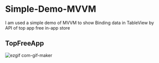 # Simple-Demo-MVVM
 I am used a simple demo of MVVM to show Binding data in TableView by API of top app free in-app store
 
## TopFreeApp 

![ezgif com-gif-maker](https://user-images.githubusercontent.com/41602889/140686607-dad4f173-fe89-46bb-afdc-ede9f8cf022d.gif)
